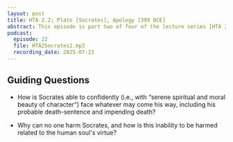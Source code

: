 ```yaml
---
layout: post
title: HTA 2.2; Plato [Socrates]; Apology [399 BCE]
abstract: This episode is part two of four of the lecture series [HTA 2] on Plato's Apology, a faithful rendition of Socrates' aretaic voice at his death trial.
podcast:
  episode: 22
  file: HTA2Socrates2.mp3
  recording_date: 2025-07-23
---
```


## Guiding Questions

* How is Socrates able to confidently (i.e., with “serene spiritual and moral beauty of character”) face whatever may come his way, including his probable death-sentence and impending death?

* Why can no one harm Socrates, and how is this inability to be harmed related to the human soul's virtue?
